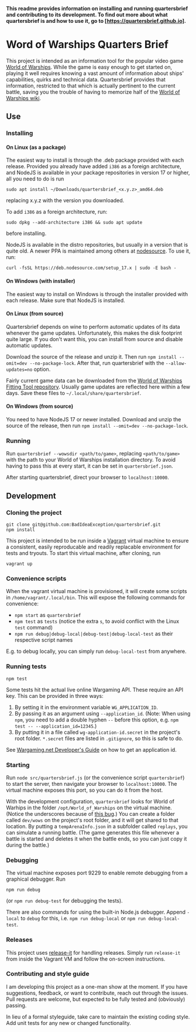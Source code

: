 **This readme provides information on installing and running quartersbrief and contributing to its development. To find out more about what quartersbrief is and how to use it, go to [https://quartersbrief.github.io].**

# Word of Warships Quarters Brief

This project is intended as an information tool for the popular video game [World of Warships](https://worldofwarships.eu/). While the game is easy enough to get started on, playing it well requires knowing a vast amount of information about ships' capabilities, quirks and technical data. Quartersbrief provides that information, restricted to that which is actually pertinent to the current battle, saving you the trouble of having to memorize half of the [World of Warships wiki](https://wiki.wargaming.net/en/World_of_Warships).

## Use

### Installing

#### On Linux (as a package)

The easiest way to install is through the .deb package provided with each release. Provided you already have added `i386` as a foreign architecture, and NodeJS is available in your package repositories in version 17 or higher, all you need to do is run 
```
sudo apt install ~/Downloads/quartersbrief_<x.y.z>_amd64.deb
```
replacing x.y.z with the version you downloaded.

To add `i386` as a foreign architecture, run:
```
sudo dpkg --add-architecture i386 && sudo apt update
```
before installing. 

NodeJS is available in the distro repositories, but usually in a version that is quite old. A newer PPA is maintained among others at [nodesource](https://github.com/nodesource/distributions/blob/master/README.md). To use it, run:
```
curl -fsSL https://deb.nodesource.com/setup_17.x | sudo -E bash -
```

#### On Windows (with installer)

The easiest way to install on Windows is through the installer provided with each release. Make sure that NodeJS is installed.

#### On Linux (from source)

Quartersbrief depends on wine to perform automatic updates of its data whenever the game updates. Unfortunately, this makes the disk footprint quite large. If you don't want this, you can install from source and disable automatic updates.  

Download the source of the release and unzip it. Then run `npm install --omit=dev --no-package-lock`. After that, run quartersbrief with the `--allow-updates=no` option.

Fairly current game data can be downloaded from the [World of Warships Fitting Tool repository](https://github.com/EdibleBug/WoWSFT-Kotlin/tree/master/WoWSFT-Data/src/main/resources/json/live). Usually game updates are reflected here within a few days. Save these files to `~/.local/share/quartersbrief`. 

#### On Windows (from source)

You need to have NodeJS 17 or newer installed. Download and unzip the source of the release, then run `npm install --omit=dev --no-package-lock`. 

### Running 

Run `quartersbrief --wowsdir <path/to/game>`, replacing `<path/to/game>` with the path to your World of Warships installation directory. To avoid having to pass this at every start, it can be set in `quartersbrief.json`.

After starting quartersbrief, direct your browser to `localhost:10000`.

## Development

### Cloning the project

```
git clone git@github.com:BadIdeaException/quartersbrief.git
npm install
```

This project is intended to be run inside a [Vagrant](https://www.vagrantup.com/) virtual machine to ensure a consistent, easily reproducable and readily replacable environment for tests and tryouts. To start this virtual machine, after cloning, run 

``` 
vagrant up
```

### Convenience scripts

When the vagrant virtual machine is provisioned, it will create some scripts in `/home/vagrant/.local/bin`. This will expose the following commands for convenience:

- `npm start` as `quartersbrief`
- `npm test` as `tests` (notice the extra `s`, to avoid conflict with the Linux `test` command)
- `npm run debug|debug-local|debug-test|debug-local-test` as their respective script names 

E.g. to debug locally, you can simply run `debug-local-test` from anywhere.

### Running tests

```
npm test
```

Some tests hit the actual live online Wargaming API. These require an API key. This can be provided in three ways:

1. By setting it in the environment variable `WG_APPLICATION_ID`.
2. By passing it as an argument using `--application_id`. (Note: When using `npm`, you need to add a double hyphen `--` before this option, e.g. `npm test -- --application_id=12345`.)
3. By putting it in a file called `wg-application-id.secret` in the project's root folder. `*.secret` files are listed in `.gitignore`, so this is safe to do.

See [Wargaming.net Developer's Guide](https://developers.wargaming.net/documentation/guide/principles/) on how to get an application id.

### Starting

Run `node src/quartersbrief.js` (or the convenience script `quartersbrief`) to start the server, then navigate your browser to `localhost:10000`. The virtual machine exposes this port, so you can do it from the host.

With the development configuration, `quartersbrief` looks for World of Warhips in the folder `/opt/World_of_Warships` on the virtual machine. (Notice the underscores because of [this bug](https://github.com/hashicorp/vagrant/issues/12697).) You can create a folder called `dev/wows` on the project's root folder, and it will get shared to that location. By putting a `tempArenaInfo.json` in a subfolder called `replays`, you can simulate a running battle. (The game generates this file whenever a battle is started and deletes it when the battle ends, so you can just copy it during the battle.)

### Debugging

The virtual machine exposes port 9229 to enable remote debugging from a graphical debugger. Run
```
npm run debug
```
(or `npm run debug-test` for debugging the tests).

There are also commands for using the built-in Node.js debugger. Append `-local` to `debug` for this, i.e. `npm run debug-local` or `npm run debug-local-test`.

### Releases

This project uses [release-it](https://github.com/release-it/release-it) for handling releases. Simply run `release-it` from inside the Vagrant VM and follow the on-screen instructions. 

### Contributing and style guide

I am developing this project as a one-man show at the moment. If you have suggestions, feedback, or want to contribute, reach out through the issues. Pull requests are welcome, but expected to be fully tested and (obviously) passing.

In lieu of a formal styleguide, take care to maintain the existing coding style. Add unit tests for any new or changed functionality.